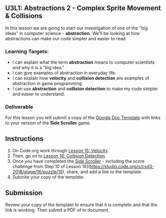 
[//]: # (<p><iframe src="https://douglasurner.github.io/GDP1/units/3/U3L02-abstractions2/" width="100%" height="666px"></iframe></p>)

## U3L1: Abstractions 2 - Complex Sprite Movement & Collisions

In this lesson we are going to start our investigation of one of the "big ideas" in computer science - **abstraction.** We'll be looking at how abstractions can make our code simpler and easier to read.

### Learning Targets:

* I can explain what the term **abstraction** means to computer scientists and why it is a "big idea."
* I can give examples of abstraction in everyday life.
* I can explain how **velocity** and **collision detection** are examples of abstraction in game programming.
* I can use **abstraction** and **collision detection** to make my code simpler and easier to understand.

### Deliverable

For this lesson you will submit a copy of the [Google Doc Template](https://docs.google.com/document/d/1gVR-eagLCPBAyVarJJRZTLyHFCMPr59zQ4gQ2l_RFQ8/edit?usp=sharing) with links to your version of the **Side Scroller** game.

## Instructions

1. On Code.org work through [Lesson 15: Velocity](https://studio.code.org/s/csd3-2018/stage/15/puzzle/1).
1. Then, go on to [Lesson 16: Collision Detection](https://studio.code.org/s/csd3-2018/stage/16/puzzle/1).
1. Once you have completed the [Side Scroller](https://studio.code.org/s/csd3-2018/stage/15/puzzle/11) - including the score challenge from Step 10 of Lesson 16](https://studio.code.org/s/csd3-2018/stage/16/puzzle/10), share, and add a link to the template.
1. Submite your copy of the template.

## Submission

Review your copy of the template to ensure that it is complete and that the link is working. Then submit a PDF of to document.
